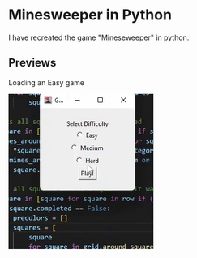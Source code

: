 # Minesweeper in Python

I have recreated the game "Mineseweeper" in python.

## Previews

Loading an Easy game

![Loading an Easy game](./images/easy%20mode.gif)
